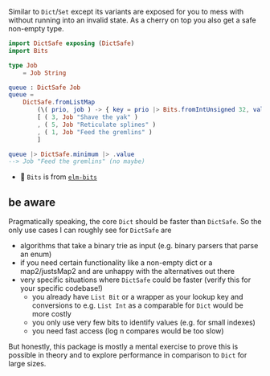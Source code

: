Similar to `Dict`/`Set` except its variants are exposed for you to mess with
without running into an invalid state.
As a cherry on top you also get a safe non-empty type.

```elm
import DictSafe exposing (DictSafe)
import Bits

type Job
    = Job String

queue : DictSafe Job
queue =
    DictSafe.fromListMap
        (\( prio, job ) -> { key = prio |> Bits.fromIntUnsigned 32, value = job })
        [ ( 3, Job "Shave the yak" )
        , ( 5, Job "Reticulate splines" )
        , ( 1, Job "Feed the gremlins" )
        ]

queue |> DictSafe.minimum |> .value
--> Job "Feed the gremlins" (no maybe)
```
  - 🧩 `Bits` is from [`elm-bits`](https://dark.elm.dmy.fr/packages/lue-bird/elm-bits/latest/)

## be aware

Pragmatically speaking, the core `Dict` should be faster than `DictSafe`.
So the only use cases I can roughly see for `DictSafe` are
  - algorithms that take a binary trie as input (e.g. binary parsers that parse an enum)
  - if you need certain functionality like a non-empty dict or a map2/justsMap2 and are unhappy with the alternatives out there
  - very specific situations where `DictSafe` could be faster (verify this for your specific codebase!)
    - you already have `List Bit` or a wrapper as your lookup key and conversions to e.g. `List Int` as a comparable for `Dict` would be more costly
    - you only use very few bits to identify values (e.g. for small indexes)
    - you need fast access (log n compares would be too slow)

But honestly, this package is mostly a mental exercise to prove this is possible in theory
and to explore performance in comparison to `Dict` for large sizes.
